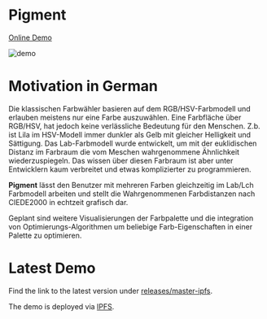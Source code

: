 # Pigment
[Online Demo](https://ipfs.io/ipfs/QmPsP6p8XSZ5TsqpeP3t4nXYKYBG4xhQ4ZfBkjSYGFQs59)

![demo](demo.gif)

# Motivation in German
Die klassischen Farbwähler basieren auf dem RGB/HSV-Farbmodell und erlauben meistens nur eine Farbe auszuwählen. Eine Farbfläche über RGB/HSV, hat jedoch keine verlässliche Bedeutung für den Menschen. Z.b. ist Lila im HSV-Modell immer dunkler als Gelb mit gleicher Helligkeit und Sättigung. Das Lab-Farbmodell wurde entwickelt, um mit der euklidischen Distanz im Farbraum die vom Meschen wahrgenommene Ähnlichkeit wiederzuspiegeln. Das wissen über diesen Farbraum ist aber unter Entwicklern kaum verbreitet und etwas komplizierter zu programmieren.

**Pigment** lässt den Benutzer mit mehreren Farben gleichzeitig im Lab/Lch Farbmodell arbeiten und stellt die Wahrgenommenen Farbdistanzen nach CIEDE2000 in echtzeit grafisch dar.

Geplant sind weitere Visualisierungen der Farbpalette und die integration von Optimierungs-Algorithmen um beliebige Farb-Eigenschaften in einer Palette zu optimieren.

# Latest Demo
Find the link to the latest version under [releases/master-ipfs](https://github.com/fdietze/pigment/releases/tag/master-ipfs).

The demo is deployed via [IPFS](https://ipfs.io).
